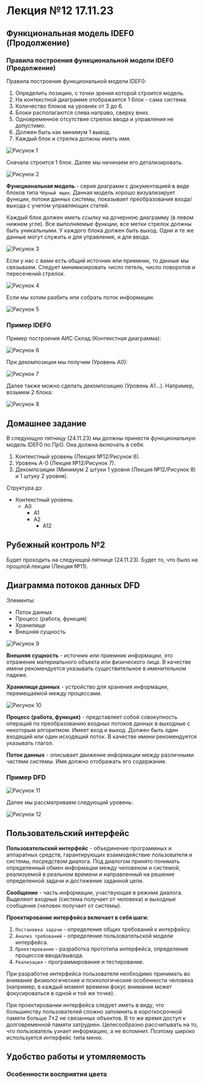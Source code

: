 # Лекция №12 17.11.23

## Функциональная модель IDEF0 (Продолжение)

### Правила построения функциональной модели IDEF0 (Продолжение)

Правила построения функциональной модели IDEF0:

1. Определить позицию, с точки зрения которой строится модель.
2. На контекстной диаграмме отображается 1 блок - сама система.
3. Количество блоков на уровнях от 3 до 6.
4. Блоки располагаются слева направо, сверху вниз.
5. Одновременное отсутствие стрелок ввода и управления не допустимо.
6. Должен быть как минимум 1 вывод.
7. Каждый блок и стрелка должны иметь имя.

![Рисунок 1](/images/lecture%2012/img1.jpg)

Сначала строится 1 блок. Далее мы начинаем его детализировать.

![Рисунок 2](/images/lecture%2012/img2.jpg)

**Функциональная модель** - серия диаграмм с документацией в виде блоков типа `Чёрный ящик`. Данная модель хорошо визуализирует функции, потоки данных системы, показывает преобразования входа/выхода с учетом управляющих статей.

Каждый блок должен иметь ссылку на дочернюю диаграмму (в левом нижнем угле). Все выполняемые функции, все метки стрелок должны быть уникальными. У каждого блока должен быть выход. Одни и те же данные могут служить и для управления, и для ввода.

![Рисунок 3](/images/lecture%2012/img3.jpg)

Если у нас с вами есть общий источник или приемник, то данные мы связываем. Следует минимизировать число петель, число поворотов и пересечений стрелок.

![Рисунок 4](/images/lecture%2012/img4.jpg)

Если мы хотим разбить или собрать поток информации.

![Рисунок 5](/images/lecture%2012/img5.jpg)

### Пример IDEF0

Пример построения АИС Склад (Контекстная диаграмма):

![Рисунок 6](/images/lecture%2012/img6.jpg)

При декомпозиции мы получим (Уровень А0):

![Рисунок 7](/images/lecture%2012/img7.jpg)

Далее также можно сделать декомпозицию (Уровень А1...). Например, возьмем 2 блока:

![Рисунок 8](/images/lecture%2012/img8.jpg)

## Домашнее задание

В следующую пятницу (24.11.23) мы должны принести функциональную модель IDEF0 по ПрО. Она должна включать в себя:

1. Контекстный уровень (Лекция №12/Рисунок 6).
2. Уровень А-0 (Лекция №12/Рисунок 7).
3. Декомпозиции (Минимум 2 штуки 1 уровня (Лекция №12/Рисунок 8) и 1 штуку 2 уровня).

Структура дз:

- Контекстный уровень
  - A0
    - A1
    - A2
      - A12

## Рубежный контроль №2

Будет проходить на следующей пятнице (24.11.23). Будет то, что было на прошлой лекции (Лекция №11).

## Диаграмма потоков данных DFD

Элементы:

- Поток данных
- Процесс (работа, функция)
- Хранилище
- Внешняя сущность

![Рисунок 9](/images/lecture%2012/img9.jpg)

**Внешняя сущность** - источник или приемник информации, это отражение материального объекта или физического лица. В качестве имени рекомендуется указывать существительное в именительном падеже.

**Хранилище данных** - устройство для хранения информации, перемещаемой между процессами.

![Рисунок 10](/images/lecture%2012/img10.jpg)

**Процесс (работа, функция)** - представляет собой совокупность операций по преобразованию входных потоков данных в выходные с некоторым алгоритмом. Имеет вход и выход. Должен быть один входящий или один исходящий поток. В качестве имени рекомендуется указывать глагол.

**Поток данных** - описывает движение информации между различными частями системы. Имя должно отображать его содержание.

### Пример DFD

![Рисунок 11](/images/lecture%2012/img11.jpg)

Далее мы рассматриваем следующий уровень:

![Рисунок 12](/images/lecture%2012/img12.jpg)

## Пользовательский интерфейс

**Пользовательский интерфейс** - объединение программных и аппаратных средств, гарантирующих взаимодействие пользователя и системы, посредством диалога. Под диалогом принято понимать определенный обмен информации между человеком и системой, реализуемой в реальном времени и направленный на решение определенной задачи и достижение заданной цели.

**Сообщение** - часть информации, участвующая в режиме диалога. Выделяют входные (система получает от человека) и выходные сообщения (человек получает от системы).

**Проектирование интерфейса включает в себя шаги:**

1. `Постановка задачи` - определение общих требований к интерфейсу.
2. `Анализ требований` - определение пользовательской модели интерфейса.
3. `Проектирование` - разработка прототипа интерфейса, определение процессов ввода/вывода.
4. `Реализация` - программирование и тестирование.

При разработке интерфейса пользователя необходимо принимать во внимание физиологические и психологические особенности человека (например, в каждый момент времени фокус внимания может фокусироваться в одной и той же точке).

При проектировании интерфейса следует иметь в виду, что большинству пользователей сложно запомнить в короткосрочной памяти больше 7±2 не связанных объектов. В то же время доступ к долговременной памяти затруднен. Целесообразно рассчитывать на то, что пользователь узнает информацию, а не вспомнит. Поэтому широко используется интерфейс типа меню.

## Удобство работы и утомляемость

### Особенности восприятия цвета
